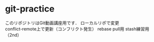 ﻿# git-practice
このリポジトリはGit動画講座用です．
ローカルリポで変更  
conflict-remote上で更新（コンフリクト発生）
rebase pull用
stash練習用（2nd）